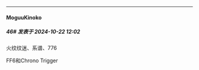 ﻿
*****

####  MoguuKinoko  
##### 46#       发表于 2024-10-22 12:02

火纹纹迷、系谱、776

FF6和Chrono Trigger

